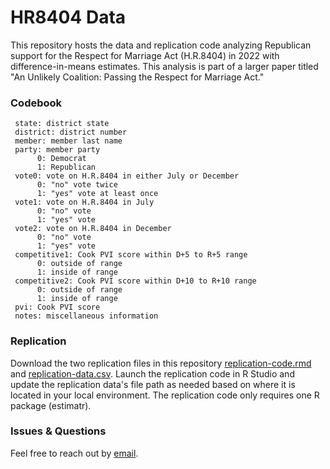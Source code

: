 # HR8404 Data
This repository hosts the data and replication code analyzing Republican support for the Respect for Marriage Act (H.R.8404) in 2022 with difference-in-means estimates. This analysis is part of a larger paper titled "An Unlikely Coalition: Passing the Respect for Marriage Act."

### Codebook
     state: district state
     district: district number
     member: member last name
     party: member party
          0: Democrat
          1: Republican
     vote0: vote on H.R.8404 in either July or December
          0: "no" vote twice
          1: "yes" vote at least once
     vote1: vote on H.R.8404 in July
          0: "no" vote
          1: "yes" vote
     vote2: vote on H.R.8404 in December
          0: "no" vote
          1: "yes" vote
     competitive1: Cook PVI score within D+5 to R+5 range 
          0: outside of range
          1: inside of range
     competitive2: Cook PVI score within D+10 to R+10 range 
          0: outside of range
          1: inside of range
     pvi: Cook PVI score
     notes: miscellaneous information

### Replication
Download the two replication files in this repository [replication-code.rmd]([https://www.google.com](https://github.com/jackkguan/HR8404-Data/blob/main/replication-code.rmd)https://github.com/jackkguan/HR8404-Data/blob/main/replication-code.rmd) and [replication-data.csv](https://github.com/jackkguan/HR8404-Data/blob/main/replication-data.csv). Launch the replication code in R Studio and update the replication data's file path as needed based on where it is located in your local environment. The replication code only requires one R package (estimatr).

### Issues & Questions
Feel free to reach out by [email](mailto:jackguan@berkeley.edu).

